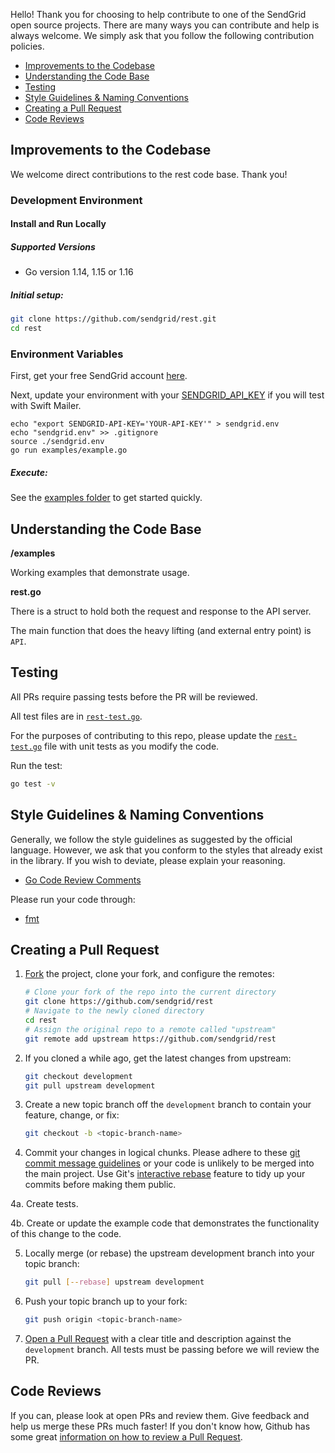 Hello! Thank you for choosing to help contribute to one of the SendGrid open source projects. There are many ways you can contribute and help is always welcome.  We simply ask that you follow the following contribution policies.

- [Improvements to the Codebase](#improvements-to-the-codebase)
- [Understanding the Code Base](#understanding-the-codebase)
- [Testing](#testing)
- [Style Guidelines & Naming Conventions](#style-guidelines-and-naming-conventions)
- [Creating a Pull Request](#creating-a-pull-request)
- [Code Reviews](#code-reviews)

<a name="improvements-to-the-codebase"></a>
## Improvements to the Codebase

We welcome direct contributions to the rest code base. Thank you!

### Development Environment ###

#### Install and Run Locally ####

##### Supported Versions #####

- Go version 1.14, 1.15 or 1.16

##### Initial setup: #####

```bash
git clone https://github.com/sendgrid/rest.git
cd rest
```

### Environment Variables

First, get your free SendGrid account [here](https://sendgrid.com/free?source=rest).

Next, update your environment with your [SENDGRID_API_KEY](https://app.sendgrid.com/settings/api_keys) if you will test with Swift Mailer.

```
echo "export SENDGRID-API-KEY='YOUR-API-KEY'" > sendgrid.env
echo "sendgrid.env" >> .gitignore
source ./sendgrid.env
go run examples/example.go
```

##### Execute: #####

See the [examples folder](examples) to get started quickly.

<a name="understanding-the-codebase"></a>
## Understanding the Code Base

**/examples**

Working examples that demonstrate usage.

**rest.go**

There is a struct to hold both the request and response to the API server.

The main function that does the heavy lifting (and external entry point) is `API`.

<a name="testing"></a>
## Testing

All PRs require passing tests before the PR will be reviewed.

All test files are in [`rest-test.go`](rest_test.go).

For the purposes of contributing to this repo, please update the [`rest-test.go`](rest_test.go) file with unit tests as you modify the code.

Run the test:

```bash
go test -v
```

<a name="style-guidelines-and-naming-conventions"></a>
## Style Guidelines & Naming Conventions

Generally, we follow the style guidelines as suggested by the official language. However, we ask that you conform to the styles that already exist in the library. If you wish to deviate, please explain your reasoning.

- [Go Code Review Comments](https://github.com/golang/go/wiki/CodeReviewComments)

Please run your code through:

- [fmt](https://blog.golang.org/go-fmt-your-code)

## Creating a Pull Request<a name="creating-a-pull-request"></a>

1. [Fork](https://help.github.com/fork-a-repo/) the project, clone your fork,
   and configure the remotes:

   ```bash
   # Clone your fork of the repo into the current directory
   git clone https://github.com/sendgrid/rest
   # Navigate to the newly cloned directory
   cd rest
   # Assign the original repo to a remote called "upstream"
   git remote add upstream https://github.com/sendgrid/rest
   ```

2. If you cloned a while ago, get the latest changes from upstream:

   ```bash
   git checkout development
   git pull upstream development
   ```

3. Create a new topic branch off the `development` branch to
   contain your feature, change, or fix:

   ```bash
   git checkout -b <topic-branch-name>
   ```

4. Commit your changes in logical chunks. Please adhere to these [git commit
   message guidelines](http://tbaggery.com/2008/04/19/a-note-about-git-commit-messages.html)
   or your code is unlikely to be merged into the main project. Use Git's
   [interactive rebase](https://help.github.com/articles/interactive-rebase)
   feature to tidy up your commits before making them public.

4a. Create tests.

4b. Create or update the example code that demonstrates the functionality of this change to the code.

5. Locally merge (or rebase) the upstream development branch into your topic branch:

   ```bash
   git pull [--rebase] upstream development
   ```

6. Push your topic branch up to your fork:

   ```bash
   git push origin <topic-branch-name>
   ```

7. [Open a Pull Request](https://help.github.com/articles/using-pull-requests/)
    with a clear title and description against the `development` branch. All tests must be passing before we will review the PR.

## Code Reviews<a name="code-reviews"></a>
If you can, please look at open PRs and review them. Give feedback and help us merge these PRs much faster! If you don't know how, Github has some great [information on how to review a Pull Request](https://help.github.com/articles/about-pull-request-reviews/).
